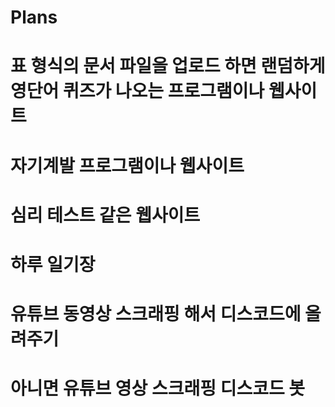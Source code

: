 # Plans
# 표 형식의 문서 파일을 업로드 하면 랜덤하게 영단어 퀴즈가 나오는 프로그램이나 웹사이트
# 자기계발 프로그램이나 웹사이트
# 심리 테스트 같은 웹사이트
# 하루 일기장
# 유튜브 동영상 스크래핑 해서 디스코드에 올려주기
# 아니면 유튜브 영상 스크래핑 디스코드 봇 
#
#
#
#
#
#
#
#
#
#
#
#
#
#
#
#
#
#
#
#
#
#
#
#
#
#
#
#
#
#
#
#
#
#
#
#
#
#
#
#
#
#
#
#
#
#
#
#
#
#
